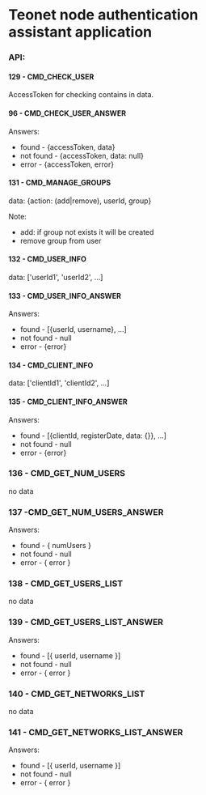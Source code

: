 # Teonet node authentication assistant application
 
 
### API:

#### 129 - CMD_CHECK_USER 

AccessToken for checking contains in data.


#### 96 - CMD_CHECK_USER_ANSWER 

Answers:
 * found - {accessToken, data}
 * not found - {accessToken, data: null}
 * error - {accessToken, error}
  
  
#### 131 - CMD_MANAGE_GROUPS 
  
data: {action: (add|remove), userId, group}

Note:
  * add: if group not exists it will be created
  * remove group from user
  
  
#### 132 - CMD_USER_INFO

data: ['userId1', 'userId2', ...]


#### 133 - CMD_USER_INFO_ANSWER

Answers:
 * found - [{userId, username}, ...]
 * not found - null
 * error - {error}
 
 
#### 134 - CMD_CLIENT_INFO

data: ['clientId1', 'clientId2', ...]


#### 135 - CMD_CLIENT_INFO_ANSWER

Answers:
 * found - [{clientId, registerDate, data: {}}, ...]
 * not found - null
 * error - {error}

### 136 - CMD_GET_NUM_USERS

no data
    
### 137 -CMD_GET_NUM_USERS_ANSWER

Answers:
 * found - { numUsers }
 * not found - null
 * error - { error }

### 138 - CMD_GET_USERS_LIST

no data
    
### 139 - CMD_GET_USERS_LIST_ANSWER

Answers:
 * found - [{ userId, username }]
 * not found - null
 * error - { error }

### 140 - CMD_GET_NETWORKS_LIST

no data
    
### 141 - CMD_GET_NETWORKS_LIST_ANSWER

Answers:
 * found - [{ userId, username }]
 * not found - null
 * error - { error }

